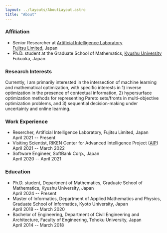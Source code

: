 ```yaml
---
layout: ../layouts/AboutLayout.astro
title: "About"
---
```


### Affiliation

- Senior Researcher at [Artificial Intelligence Laboratory](https://www.fujitsu.com/global/about/research/)
<br> [Fujitsu Limited](https://global.fujitsu/en-global), Japan
- Ph.D. student at the Graduate School of Mathematics, [Kyushu University](https://www.kyushu-u.ac.jp/en/)
<br> Fukuoka, Japan

### Research Interests

Currently, I am primarily interested in the intersection of machine learning and mathematical optimization, with specific interests in 1) inverse optimization in the presence of contextual information, 2) hypersurface optimization methods for representing Pareto sets/fronts in multi-objective optimization problems, and 3) sequential decision-making under uncertainty and online learning.

### Work Experience

- Resercher, Artificial Intelligence Laboratory, Fujitsu Limited, Japan <br> April 2021 -- Present
- Visiting Scientist, RIKEN Center for Advanced Intelligence Project ([AIP](https://www.riken.jp/en/research/labs/aip/)) <br> April 2021 -- March 2022
- Software Engineer, SoftBank Corp., Japan <br> April 2020 -- April 2021

### Education

- Ph.D. student, Department of Mathematics, Graduate School of Mathematics, Kyushu University, Japan <br> April 2024 -- Present
- Master of Informatics, Department of Applied Mathematics and Physics, Graduate School of Informatics, Kyoto University, Japan <br> April 2018 -- March 2020
- Bachelor of Engineering, Department of Civil Engineering and Architecture, Faculty of Engineering, Tohoku University, Japan <br> April 2014 -- March 2018
